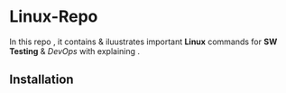 # Linux-Repo

In this repo , it contains & iluustrates important  **Linux** commands for **SW Testing**  & *DevOps* with explaining .


## Installation 
